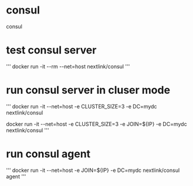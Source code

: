 # consul
consul



# test consul server

'''
docker run -it --rm --net=host nextlink/consul
'''


# run consul server in cluser mode

'''
docker run -it --net=host -e CLUSTER_SIZE=3 -e DC=mydc nextlink/consul

docker run -it --net=host -e CLUSTER_SIZE=3 -e JOIN=${IP} -e DC=mydc nextlink/consul
'''

# run consul agent


'''
docker run -it --net=host -e JOIN=${IP} -e DC=mydc nextlink/consul agent
'''
